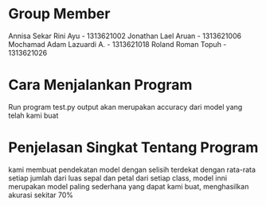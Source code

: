 # Group Member
Annisa Sekar Rini Ayu     - 1313621002
Jonathan Lael Aruan       - 1313621006
Mochamad Adam Lazuardi A. - 1313621018
Roland Roman Topuh        - 1313621026


# Cara Menjalankan Program
Run program test.py output akan merupakan accuracy dari model yang telah kami buat

# Penjelasan Singkat Tentang Program
kami membuat pendekatan model dengan selisih terdekat dengan rata-rata setiap jumlah dari luas sepal dan petal dari setiap class, model inni merupakan model paling sederhana yang dapat kami buat, menghasilkan akurasi sekitar 70%
